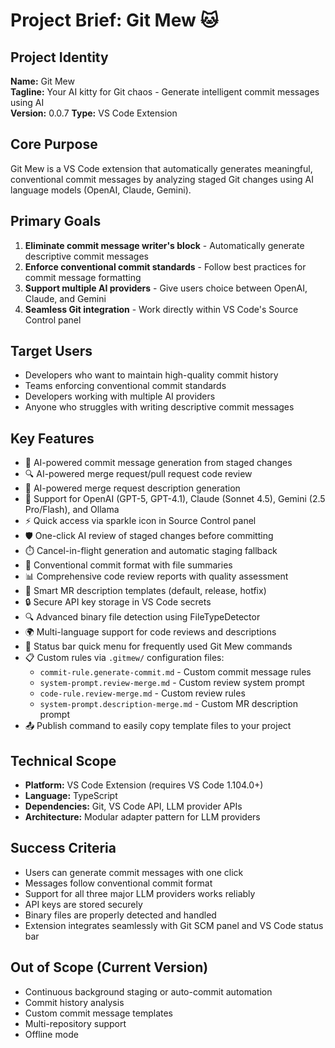 # Project Brief: Git Mew 🐱

## Project Identity
**Name:** Git Mew  
**Tagline:** Your AI kitty for Git chaos - Generate intelligent commit messages using AI  
**Version:** 0.0.7
**Type:** VS Code Extension

## Core Purpose
Git Mew is a VS Code extension that automatically generates meaningful, conventional commit messages by analyzing staged Git changes using AI language models (OpenAI, Claude, Gemini).

## Primary Goals
1. **Eliminate commit message writer's block** - Automatically generate descriptive commit messages
2. **Enforce conventional commit standards** - Follow best practices for commit message formatting
3. **Support multiple AI providers** - Give users choice between OpenAI, Claude, and Gemini
4. **Seamless Git integration** - Work directly within VS Code's Source Control panel

## Target Users
- Developers who want to maintain high-quality commit history
- Teams enforcing conventional commit standards
- Developers working with multiple AI providers
- Anyone who struggles with writing descriptive commit messages

## Key Features
- 🤖 AI-powered commit message generation from staged changes
- 🔍 AI-powered merge request/pull request code review
- 📝 AI-powered merge request description generation
- 🎯 Support for OpenAI (GPT-5, GPT-4.1), Claude (Sonnet 4.5), Gemini (2.5 Pro/Flash), and Ollama
- ⚡ Quick access via sparkle icon in Source Control panel
- 🛡️ One-click AI review of staged changes before committing
- ⏱️ Cancel-in-flight generation and automatic staging fallback
- 🎨 Conventional commit format with file summaries
- 📊 Comprehensive code review reports with quality assessment
- 📄 Smart MR description templates (default, release, hotfix)
- 🔒 Secure API key storage in VS Code secrets
- 🔍 Advanced binary file detection using FileTypeDetector
- 🌍 Multi-language support for code reviews and descriptions
- 📎 Status bar quick menu for frequently used Git Mew commands
- 📋 Custom rules via `.gitmew/` configuration files:
  - `commit-rule.generate-commit.md` - Custom commit message rules
  - `system-prompt.review-merge.md` - Custom review system prompt
  - `code-rule.review-merge.md` - Custom review rules
  - `system-prompt.description-merge.md` - Custom MR description prompt
- 📤 Publish command to easily copy template files to your project

## Technical Scope
- **Platform:** VS Code Extension (requires VS Code 1.104.0+)
- **Language:** TypeScript
- **Dependencies:** Git, VS Code API, LLM provider APIs
- **Architecture:** Modular adapter pattern for LLM providers

## Success Criteria
- Users can generate commit messages with one click
- Messages follow conventional commit format
- Support for all three major LLM providers works reliably
- API keys are stored securely
- Binary files are properly detected and handled
- Extension integrates seamlessly with Git SCM panel and VS Code status bar

## Out of Scope (Current Version)
- Continuous background staging or auto-commit automation
- Commit history analysis
- Custom commit message templates
- Multi-repository support
- Offline mode
